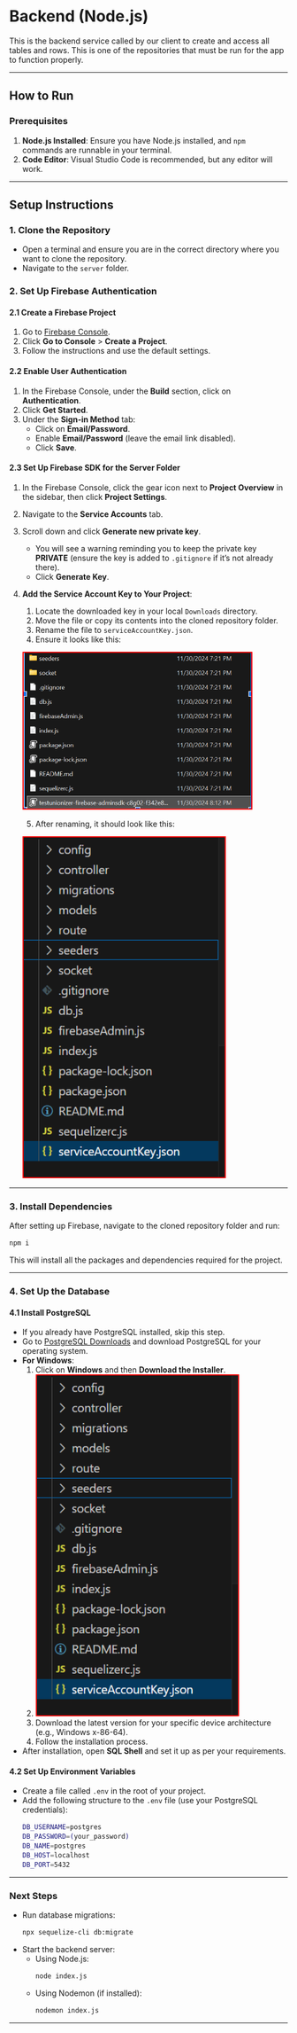 # **Backend (Node.js)**

This is the backend service called by our client to create and access all tables and rows. This is one of the repositories that must be run for the app to function properly.

---

## **How to Run**

### **Prerequisites**
1. **Node.js Installed**: Ensure you have Node.js installed, and `npm` commands are runnable in your terminal.
2. **Code Editor**: Visual Studio Code is recommended, but any editor will work.

---

## **Setup Instructions**

### 1. Clone the Repository
- Open a terminal and ensure you are in the correct directory where you want to clone the repository.
- Navigate to the `server` folder.

### 2. Set Up Firebase Authentication
#### 2.1 Create a Firebase Project
1. Go to [Firebase Console](https://firebase.google.com/).
2. Click **Go to Console** > **Create a Project**.
3. Follow the instructions and use the default settings.

#### 2.2 Enable User Authentication
1. In the Firebase Console, under the **Build** section, click on **Authentication**.
2. Click **Get Started**.
3. Under the **Sign-in Method** tab:
   - Click on **Email/Password**.
   - Enable **Email/Password** (leave the email link disabled).
   - Click **Save**.

#### 2.3 Set Up Firebase SDK for the Server Folder
1. In the Firebase Console, click the gear icon next to **Project Overview** in the sidebar, then click **Project Settings**.
2. Navigate to the **Service Accounts** tab.
3. Scroll down and click **Generate new private key**.
   - You will see a warning reminding you to keep the private key **PRIVATE** (ensure the key is added to `.gitignore` if it’s not already there).
   - Click **Generate Key**.
4. **Add the Service Account Key to Your Project**:
   1. Locate the downloaded key in your local `Downloads` directory.
   2. Move the file or copy its contents into the cloned repository folder.
   3. Rename the file to `serviceAccountKey.json`.
   4. Ensure it looks like this:

   ![Service Account Key Placement](assets/readme_images/img1.png)

   5. After renaming, it should look like this:

   ![Service Account Key Renamed](assets/readme_images/img2.png)

---

### 3. Install Dependencies
After setting up Firebase, navigate to the cloned repository folder and run:
```bash
npm i
```
This will install all the packages and dependencies required for the project.

---

### 4. Set Up the Database
#### 4.1 Install PostgreSQL
- If you already have PostgreSQL installed, skip this step.
- Go to [PostgreSQL Downloads](https://www.postgresql.org/download/) and download PostgreSQL for your operating system.
- **For Windows**:
  1. Click on **Windows** and then **Download the Installer**.
  2. ![PostgreSQL Installer](assets/readme_images/img2.png)
  3. Download the latest version for your specific device architecture (e.g., Windows x-86-64).
  4. Follow the installation process.
- After installation, open **SQL Shell** and set it up as per your requirements.

#### 4.2 Set Up Environment Variables
- Create a file called `.env` in the root of your project.
- Add the following structure to the `.env` file (use your PostgreSQL credentials):
  ```bash
  DB_USERNAME=postgres
  DB_PASSWORD=(your_password)
  DB_NAME=postgres
  DB_HOST=localhost
  DB_PORT=5432
  ```

---

### **Next Steps**
- Run database migrations: 
  ```bash
  npx sequelize-cli db:migrate
  ```
- Start the backend server:
  - Using Node.js:
    ```bash
    node index.js
    ```
  - Using Nodemon (if installed):
    ```bash
    nodemon index.js
    ```

---


